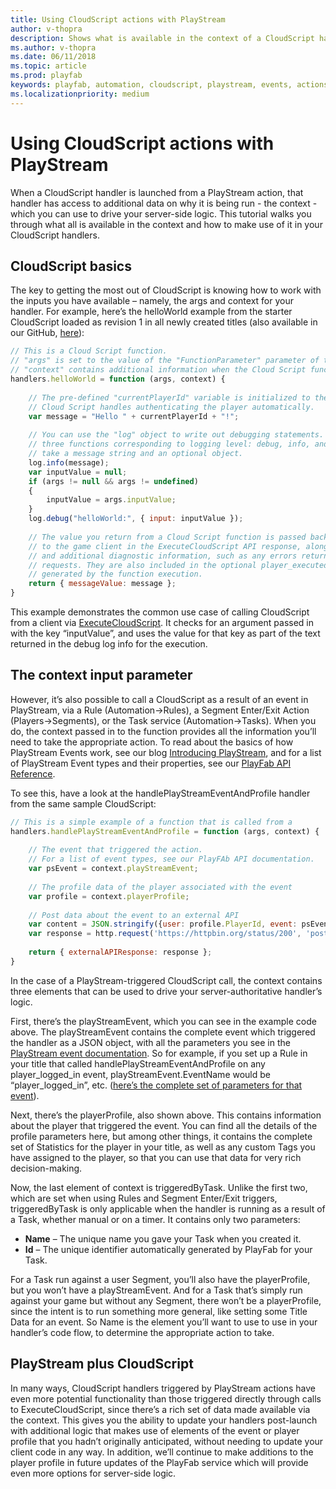 ```yaml
---
title: Using CloudScript actions with PlayStream
author: v-thopra
description: Shows what is available in the context of a CloudScript handler launched from a PlayStream action, and how to make use of it.
ms.author: v-thopra
ms.date: 06/11/2018
ms.topic: article
ms.prod: playfab
keywords: playfab, automation, cloudscript, playstream, events, actions
ms.localizationpriority: medium
---
```


# Using CloudScript actions with PlayStream

When a CloudScript handler is launched from a PlayStream action, that handler has access to additional data on why it is being run - the context - which you can use to drive your server-side logic. This tutorial walks you through what all is available in the context and how to make use of it in your CloudScript handlers.

## CloudScript basics

The key to getting the most out of CloudScript is knowing how to work with the inputs you have available – namely, the args and context for your handler. For example, here’s the helloWorld example from the starter CloudScript loaded as revision 1 in all newly created titles (also available in our GitHub, [here](https://github.com/PlayFab/CloudScriptSamples/tree/master/BasicSample)):

```javascript
// This is a Cloud Script function. 
// "args" is set to the value of the "FunctionParameter" parameter of the ExecuteCloudScript API.
// "context" contains additional information when the Cloud Script function is called from a PlayStream action.
handlers.helloWorld = function (args, context) {
	
    // The pre-defined "currentPlayerId" variable is initialized to the PlayFab ID of the player logged-in on the game client.
    // Cloud Script handles authenticating the player automatically.
    var message = "Hello " + currentPlayerId + "!";
 
    // You can use the "log" object to write out debugging statements. It has
    // three functions corresponding to logging level: debug, info, and error. These functions
    // take a message string and an optional object.
    log.info(message);
    var inputValue = null;
    if (args != null && args != undefined)
    {
        inputValue = args.inputValue;
    }
    log.debug("helloWorld:", { input: inputValue });
 
    // The value you return from a Cloud Script function is passed back
    // to the game client in the ExecuteCloudScript API response, along with any log statements
    // and additional diagnostic information, such as any errors returned by API calls or external HTTP
    // requests. They are also included in the optional player_executed_cloudscript PlayStream event
    // generated by the function execution.
    return { messageValue: message };
}
```

This example demonstrates the common use case of calling CloudScript from a client via [ExecuteCloudScript](xref:titleid.playfabapi.com.client.server-sidecloudscript.executecloudscript). It checks for an argument passed in with the key “inputValue”, and uses the value for that key as part of the text returned in the debug log info for the execution.

## The context input parameter

However, it’s also possible to call a CloudScript as a result of an event in PlayStream, via a Rule (Automation->Rules), a Segment Enter/Exit Action (Players->Segments), or the Task service (Automation->Tasks). When you do, the context passed in to the function provides all the information you’ll need to take the appropriate action. To read about the basics of how PlayStream Events work, see our blog [Introducing PlayStream](https://blog.playfab.com/blog/introducing-playstream/), and for a list of PlayStream Event types and their properties, see our [PlayFab API Reference](../../../api-references/index.md).

To see this, have a look at the handlePlayStreamEventAndProfile handler from the same sample CloudScript:

```javascript
// This is a simple example of a function that is called from a
handlers.handlePlayStreamEventAndProfile = function (args, context) {
	
    // The event that triggered the action. 
    // For a list of event types, see our PlayFAb API documentation.
    var psEvent = context.playStreamEvent;
	
    // The profile data of the player associated with the event
    var profile = context.playerProfile;
	
    // Post data about the event to an external API
    var content = JSON.stringify({user: profile.PlayerId, event: psEvent.EventName});
    var response = http.request('https://httpbin.org/status/200', 'post', content, 'application/json', null, true);
	
    return { externalAPIResponse: response };
}
```

In the case of a PlayStream-triggered CloudScript call, the context contains three elements that can be used to drive your server-authoritative handler’s logic.

First, there’s the playStreamEvent, which you can see in the example code above. The playStreamEvent contains the complete event which triggered the handler as a JSON object, with all the parameters you see in the [PlayStream event documentation](https://api.playfab.com/playstream/events). So for example, if you set up a Rule in your title that called handlePlayStreamEventAndProfile on any player_logged_in event, playStreamEvent.EventName would be “player_logged_in”, etc. ([here’s the complete set of parameters for that event](https://api.playfab.com/playstream/events/player_logged_in)).

Next, there’s the playerProfile, also shown above. This contains information about the player that triggered the event. You can find all the details of the profile parameters here, but among other things, it contains the complete set of Statistics for the player in your title, as well as any custom Tags you have assigned to the player, so that you can use that data for very rich decision-making.

Now, the last element of context is triggeredByTask. Unlike the first two, which are set when using Rules and Segment Enter/Exit triggers, triggeredByTask is only applicable when the handler is running as a result of a Task, whether manual or on a timer. It contains only two parameters:

- **Name** – The unique name you gave your Task when you created it.
- **Id** – The unique identifier automatically generated by PlayFab for your Task.

For a Task run against a user Segment, you’ll also have the playerProfile, but you won’t have a playStreamEvent. And for a Task that’s simply run against your game but without any Segment, there won’t be a playerProfile, since the intent is to run something more general, like setting some Title Data for an event. So Name is the element you’ll want to use to use in your handler’s code flow, to determine the appropriate action to take.

## PlayStream plus CloudScript

In many ways, CloudScript handlers triggered by PlayStream actions have even more potential functionality than those triggered directly through calls to ExecuteCloudScript, since there’s a rich set of data made available via the context. This gives you the ability to update your handlers post-launch with additional logic that makes use of elements of the event or player profile that you hadn’t originally anticipated, without needing to update your client code in any way. In addition, we’ll continue to make additions to the player profile in future updates of the PlayFab service which will provide even more options for server-side logic.